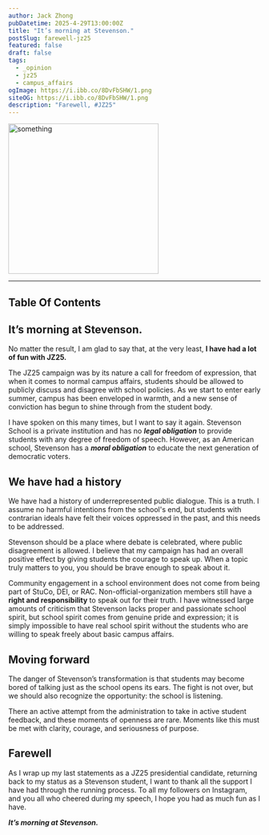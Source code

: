 ```yaml
---
author: Jack Zhong
pubDatetime: 2025-4-29T13:00:00Z
title: "It’s morning at Stevenson."
postSlug: farewell-jz25
featured: false
draft: false
tags:
  - _opinion
  - jz25
  - campus_affairs
ogImage: https://i.ibb.co/8DvFbSHW/1.png
siteOG: https://i.ibb.co/8DvFbSHW/1.png
description: "Farewell, #JZ25"
---
```


<img src="https://i.ibb.co/8DvFbSHW/1.png" alt="something" width="300">

---

## Table Of Contents

## It’s morning at Stevenson.

No matter the result, I am glad to say that, at the very least, **I have had a lot of fun with JZ25.**

The JZ25 campaign was by its nature a call for freedom of expression, that when it comes to normal campus affairs, students should be allowed to publicly discuss and disagree with school policies. As we start to enter early summer, campus has been enveloped in warmth, and a new sense of conviction has begun to shine through from the student body.

I have spoken on this many times, but I want to say it again. Stevenson School is a private institution and has no **_legal obligation_** to provide students with any degree of freedom of speech. However, as an American school, Stevenson has a **_moral obligation_** to educate the next generation of democratic voters.

## We have had a history

We have had a history of underrepresented public dialogue. This is a truth. I assume no harmful intentions from the school's end, but students with contrarian ideals have felt their voices oppressed in the past, and this needs to be addressed.

Stevenson should be a place where debate is celebrated, where public disagreement is allowed. I believe that my campaign has had an overall positive effect by giving students the courage to speak up. When a topic truly matters to you, you should be brave enough to speak about it.

Community engagement in a school environment does not come from being part of StuCo, DEI, or RAC. Non-official-organization members still have a **right and responsibility** to speak out for their truth. I have witnessed large amounts of criticism that Stevenson lacks proper and passionate school spirit, but school spirit comes from genuine pride and expression; it is simply impossible to have real school spirit without the students who are willing to speak freely about basic campus affairs.

## Moving forward

The danger of Stevenson’s transformation is that students may become bored of talking just as the school opens its ears. The fight is not over, but we should also recognize the opportunity: the school is listening.

There an active attempt from the administration to take in active student feedback, and these moments of openness are rare. Moments like this must be met with clarity, courage, and seriousness of purpose.

## Farewell

As I wrap up my last statements as a JZ25 presidential candidate, returning back to my status as a Stevenson student, I want to thank all the support I have had through the running process. To all my followers on Instagram, and you all who cheered during my speech, I hope you had as much fun as I have.

**_It’s morning at Stevenson._**
